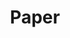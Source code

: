 ---
layout: list
title: Paper
slug: paper
menu: true
order: 1
description: >
  paper
accent_color: rgb(38,139,210)
accent_image:
  background: rgb(32,32,32)
  overlay:    false
---
